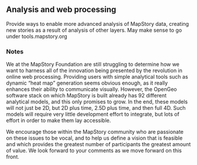 ## Analysis and web processing 

Provide ways to enable more advanced analysis of MapStory data, creating new stories as a result 
of analysis of other layers. May make sense to go under tools.mapstory.org

### Notes

We at the MapStory Foundation are still struggling to determine how we want to harness all of the 
innovation being presented by the revolution in online web processing. Providing users with simple 
analytical tools such as dynamic “heat map” generation seems obvious enough, as it really enhances 
their ability to communicate visually. However, the OpenGeo software stack on which MapStory is built 
already has 92 different analytical models, and this only promises to grow. In the end, these models 
will not just be 2D, but 2D plus time, 2.5D plus time, and then full 4D. Such models will require very 
little development effort to integrate, but lots of effort in order to make them lay accessible.

We encourage those within the MapStory community who are passionate on these issues to be vocal, and to 
help us define a vision that is feasible and which provides the greatest number of participants the greatest 
amount of value. We look forward to your comments as we move forward on this front.
